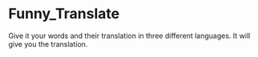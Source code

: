 # Funny_Translate
Give it your words and their translation in three different languages. It will give you the translation.
